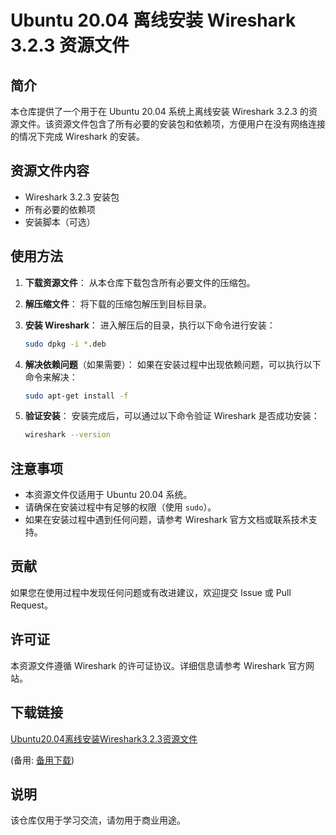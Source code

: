 # Ubuntu 20.04 离线安装 Wireshark 3.2.3 资源文件

## 简介

本仓库提供了一个用于在 Ubuntu 20.04 系统上离线安装 Wireshark 3.2.3 的资源文件。该资源文件包含了所有必要的安装包和依赖项，方便用户在没有网络连接的情况下完成 Wireshark 的安装。

## 资源文件内容

- Wireshark 3.2.3 安装包
- 所有必要的依赖项
- 安装脚本（可选）

## 使用方法

1. **下载资源文件**：
   从本仓库下载包含所有必要文件的压缩包。

2. **解压缩文件**：
   将下载的压缩包解压到目标目录。

3. **安装 Wireshark**：
   进入解压后的目录，执行以下命令进行安装：
   ```bash
   sudo dpkg -i *.deb
   ```

4. **解决依赖问题**（如果需要）：
   如果在安装过程中出现依赖问题，可以执行以下命令来解决：
   ```bash
   sudo apt-get install -f
   ```

5. **验证安装**：
   安装完成后，可以通过以下命令验证 Wireshark 是否成功安装：
   ```bash
   wireshark --version
   ```

## 注意事项

- 本资源文件仅适用于 Ubuntu 20.04 系统。
- 请确保在安装过程中有足够的权限（使用 `sudo`）。
- 如果在安装过程中遇到任何问题，请参考 Wireshark 官方文档或联系技术支持。

## 贡献

如果您在使用过程中发现任何问题或有改进建议，欢迎提交 Issue 或 Pull Request。

## 许可证

本资源文件遵循 Wireshark 的许可证协议。详细信息请参考 Wireshark 官方网站。

## 下载链接
[Ubuntu20.04离线安装Wireshark3.2.3资源文件](https://pan.quark.cn/s/5fa4a9918e30) 

(备用: [备用下载](https://pan.baidu.com/s/1thG64R9wOyvGOwztEiVgSA?pwd=1234))

## 说明

该仓库仅用于学习交流，请勿用于商业用途。
